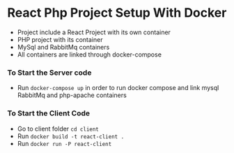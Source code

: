 # React Php Project Setup With Docker

* Project include a React Project with its own container
* PHP project with its container
* MySql and RabbitMq containers
* All containers are linked through docker-compose


### To Start the Server code
* Run `docker-compose up` in order to run docker compose and link mysql RabbitMq and php-apache containers


### To Start the Client Code
* Go to client folder `cd client`
* Run `docker build -t react-client .`
* Run `docker run -P react-client`
